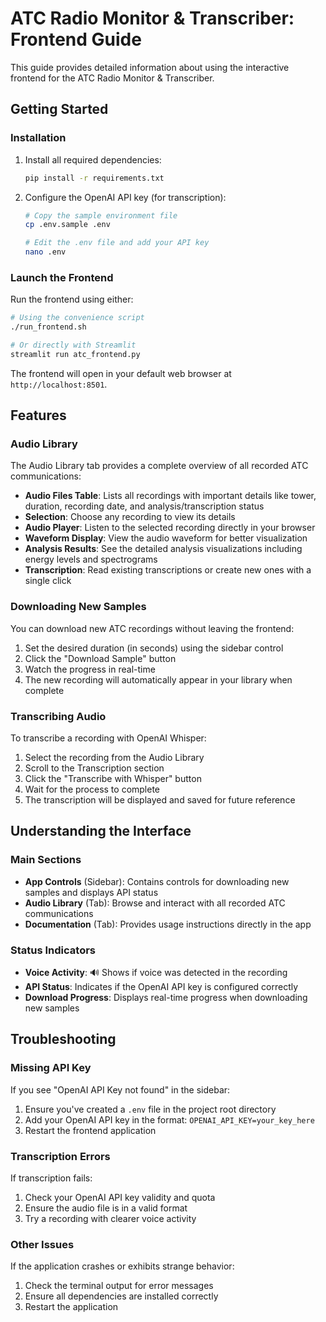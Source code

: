 # ATC Radio Monitor & Transcriber: Frontend Guide

This guide provides detailed information about using the interactive frontend for the ATC Radio Monitor & Transcriber.

## Getting Started

### Installation

1. Install all required dependencies:
   ```bash
   pip install -r requirements.txt
   ```

2. Configure the OpenAI API key (for transcription):
   ```bash
   # Copy the sample environment file
   cp .env.sample .env
   
   # Edit the .env file and add your API key
   nano .env
   ```

### Launch the Frontend

Run the frontend using either:

```bash
# Using the convenience script
./run_frontend.sh

# Or directly with Streamlit
streamlit run atc_frontend.py
```

The frontend will open in your default web browser at `http://localhost:8501`.

## Features

### Audio Library

The Audio Library tab provides a complete overview of all recorded ATC communications:

- **Audio Files Table**: Lists all recordings with important details like tower, duration, recording date, and analysis/transcription status
- **Selection**: Choose any recording to view its details
- **Audio Player**: Listen to the selected recording directly in your browser
- **Waveform Display**: View the audio waveform for better visualization
- **Analysis Results**: See the detailed analysis visualizations including energy levels and spectrograms
- **Transcription**: Read existing transcriptions or create new ones with a single click

### Downloading New Samples

You can download new ATC recordings without leaving the frontend:

1. Set the desired duration (in seconds) using the sidebar control
2. Click the "Download Sample" button
3. Watch the progress in real-time
4. The new recording will automatically appear in your library when complete

### Transcribing Audio

To transcribe a recording with OpenAI Whisper:

1. Select the recording from the Audio Library
2. Scroll to the Transcription section
3. Click the "Transcribe with Whisper" button
4. Wait for the process to complete
5. The transcription will be displayed and saved for future reference

## Understanding the Interface

### Main Sections

- **App Controls** (Sidebar): Contains controls for downloading new samples and displays API status
- **Audio Library** (Tab): Browse and interact with all recorded ATC communications
- **Documentation** (Tab): Provides usage instructions directly in the app

### Status Indicators

- **Voice Activity**: 🔊 Shows if voice was detected in the recording
- **API Status**: Indicates if the OpenAI API key is configured correctly
- **Download Progress**: Displays real-time progress when downloading new samples

## Troubleshooting

### Missing API Key

If you see "OpenAI API Key not found" in the sidebar:

1. Ensure you've created a `.env` file in the project root directory
2. Add your OpenAI API key in the format: `OPENAI_API_KEY=your_key_here`
3. Restart the frontend application

### Transcription Errors

If transcription fails:

1. Check your OpenAI API key validity and quota
2. Ensure the audio file is in a valid format
3. Try a recording with clearer voice activity

### Other Issues

If the application crashes or exhibits strange behavior:

1. Check the terminal output for error messages
2. Ensure all dependencies are installed correctly
3. Restart the application